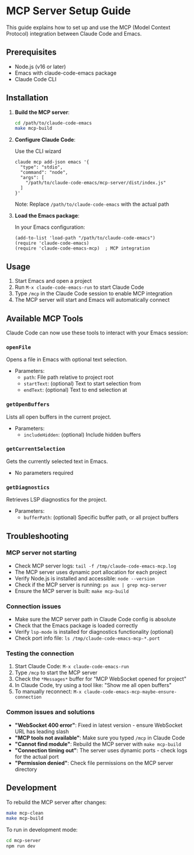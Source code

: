# MCP Server Setup Guide

This guide explains how to set up and use the MCP (Model Context Protocol) integration between Claude Code and Emacs.

## Prerequisites

- Node.js (v16 or later)
- Emacs with claude-code-emacs package
- Claude Code CLI

## Installation

1. **Build the MCP server**:
   ```bash
   cd /path/to/claude-code-emacs
   make mcp-build
   ```

2. **Configure Claude Code**:
   
   Use the CLI wizard
   ```shell
   claude mcp add-json emacs '{
     "type": "stdio",
     "command": "node",
     "args": [
       "/path/to/claude-code-emacs/mcp-server/dist/index.js"
     ]
   }'
   ```
   
   Note: Replace `/path/to/claude-code-emacs` with the actual path

3. **Load the Emacs package**:
   
   In your Emacs configuration:
   ```elisp
   (add-to-list 'load-path "/path/to/claude-code-emacs")
   (require 'claude-code-emacs)
   (require 'claude-code-emacs-mcp)  ; MCP integration
   ```

## Usage

1. Start Emacs and open a project
2. Run `M-x claude-code-emacs-run` to start Claude Code
3. Type `/mcp` in the Claude Code session to enable MCP integration
4. The MCP server will start and Emacs will automatically connect

## Available MCP Tools

Claude Code can now use these tools to interact with your Emacs session:

### `openFile`
Opens a file in Emacs with optional text selection.
- Parameters:
  - `path`: File path relative to project root
  - `startText`: (optional) Text to start selection from
  - `endText`: (optional) Text to end selection at

### `getOpenBuffers`
Lists all open buffers in the current project.
- Parameters:
  - `includeHidden`: (optional) Include hidden buffers

### `getCurrentSelection`
Gets the currently selected text in Emacs.
- No parameters required

### `getDiagnostics`
Retrieves LSP diagnostics for the project.
- Parameters:
  - `bufferPath`: (optional) Specific buffer path, or all project buffers

## Troubleshooting

### MCP server not starting
- Check MCP server logs: `tail -f /tmp/claude-code-emacs-mcp.log`
- The MCP server uses dynamic port allocation for each project
- Verify Node.js is installed and accessible: `node --version`
- Check if the MCP server is running: `ps aux | grep mcp-server`
- Ensure the MCP server is built: `make mcp-build`

### Connection issues
- Make sure the MCP server path in Claude Code config is absolute
- Check that the Emacs package is loaded correctly
- Verify `lsp-mode` is installed for diagnostics functionality (optional)
- Check port info file: `ls /tmp/claude-code-emacs-mcp-*.port`

### Testing the connection
1. Start Claude Code: `M-x claude-code-emacs-run`
2. Type `/mcp` to start the MCP server
3. Check the `*Messages*` buffer for "MCP WebSocket opened for project"
4. In Claude Code, try using a tool like: "Show me all open buffers"
5. To manually reconnect: `M-x claude-code-emacs-mcp-maybe-ensure-connection`

### Common issues and solutions
- **"WebSocket 400 error"**: Fixed in latest version - ensure WebSocket URL has leading slash
- **"MCP tools not available"**: Make sure you typed `/mcp` in Claude Code
- **"Cannot find module"**: Rebuild the MCP server with `make mcp-build`
- **"Connection timing out"**: The server uses dynamic ports - check logs for the actual port
- **"Permission denied"**: Check file permissions on the MCP server directory

## Development

To rebuild the MCP server after changes:
```bash
make mcp-clean
make mcp-build
```

To run in development mode:
```bash
cd mcp-server
npm run dev
```
